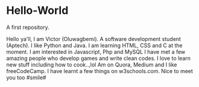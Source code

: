 # Hello-World
A first repository.

Hello ya'll,
I am Victor (Oluwagbemi). 
A software development student (Aptech). 
I like Python and Java. I am learning HTML, CSS and C at the moment.
I am interested in Javascript, Php and MySQL
I have met a few amazing people who develop games and write clean codes.
I love to learn new stuff including how to cook..,lol
Am on Quora, Medium and I like freeCodeCamp.
I have learnt a few things on w3schools.com.
Nice to meet you too #smile#
